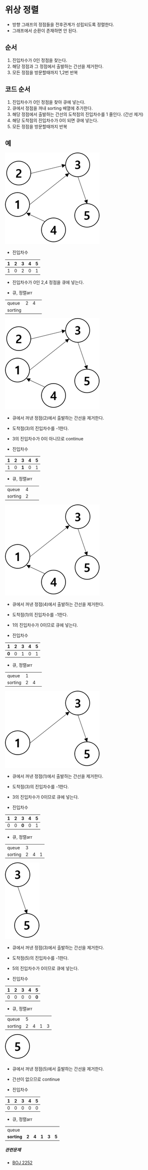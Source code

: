 ﻿# 위상 정렬
- 방향 그래프의 정점들을 전후관계가 성립되도록 정렬한다.
- 그래프에서 순환이 존재하면 안 된다.

## 순서
1. 진입차수가 0인 정점을 찾는다.
2. 해당 정점과 그 정점에서 출발하는 간선을 제거한다.
3. 모든 정점을 방문할때까지 1,2번 반복

## 코드 순서
1. 진입차수가 0인 정점을 찾아 큐에 넣는다.
2. 큐에서 정점을 꺼내 sorting 배열에 추가한다.
3. 해당 정점에서 출발하는 간선의 도착점의 진입차수를 1 줄인다. (간선 제거)
4. 해당 도착점의 진입차수가 0이 되면 큐에 넣는다.
5. 모든 정점을 방문할때까지 반복

## 예
![sortingEx](./img/topologicalSorting_1.png)

- 진입차수

|1|2|3|4|5|
|---|---|---|---|---|
|1|0|2|0|1|


- 진입차수가 0인 2,4 정점을 큐에 넣는다.

- 큐, 정렬arr

|||||
|---|---|---|---|
|queue|2|4||
|sorting||||

![sortingEx](./img/topologicalSorting_1.png)

- 큐에서 꺼낸 정점(2)에서 출발하는 간선을 제거한다.
- 도착점(3)의 진입차수를 -1한다.
- 3의 진입차수가 0이 아니므로 continue

- 진입차수

|1|2|3|4|5|
|---|---|---|---|---|
|1|0|**1**|0|1|


- 큐, 정렬arr

|||||
|---|---|---|---|
|queue|4|||
|sorting|2|||

![sortingEx](./img/topologicalSorting_2.png)

- 큐에서 꺼낸 정점(4)에서 출발하는 간선을 제거한다.
- 도착점(1)의 진입차수를 -1한다.
- 1의 진입차수가 0이므로 큐에 넣는다.

- 진입차수

|1|2|3|4|5|
|---|---|---|---|---|
|**0**|0|1|0|1|


- 큐, 정렬arr

|||||
|---|---|---|---|
|queue|1|||
|sorting|2|4||

![sortingEx](./img/topologicalSorting_3.png)

- 큐에서 꺼낸 정점(1)에서 출발하는 간선을 제거한다.
- 도착점(3)의 진입차수를 -1한다.
- 3의 진입차수가 0이므로 큐에 넣는다.

- 진입차수

|1|2|3|4|5|
|---|---|---|---|---|
|0|0|**0**|0|1|


- 큐, 정렬arr

|||||
|---|---|---|---|
|queue|3|||
|sorting|2|4|1|

![sortingEx](./img/topologicalSorting_4.png)

- 큐에서 꺼낸 정점(3)에서 출발하는 간선을 제거한다.
- 도착점(5)의 진입차수를 -1한다.
- 5의 진입차수가 0이므로 큐에 넣는다.

- 진입차수

|1|2|3|4|5|
|---|---|---|---|---|
|0|0|0|0|**0**|


- 큐, 정렬arr

||||||
|---|---|---|---|---|
|queue|5||||
|sorting|2|4|1|3|

![sortingEx](./img/topologicalSorting_5.png)

- 큐에서 꺼낸 정점(5)에서 출발하는 간선을 제거한다.
- 간선이 없으므로 continue

- 진입차수

|1|2|3|4|5|
|---|---|---|---|---|
|0|0|0|0|0|


- 큐, 정렬arr

|||||||
|---|---|---|---|---|---|
|queue||||||
|**sorting**|**2**|**4**|**1**|**3**|**5**|


##### 관련문제
- [BOJ 2252](https://www.acmicpc.net/problem/2252)

